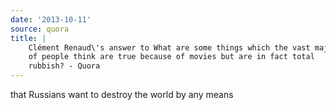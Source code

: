 ```yaml
---
date: '2013-10-11'
source: quora
title: |
    Clément Renaud\'s answer to What are some things which the vast majority
    of people think are true because of movies but are in fact total
    rubbish? - Quora
---
```


that Russians want to destroy the world by any means
